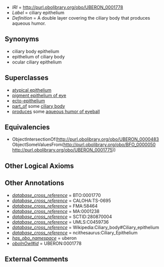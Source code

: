  * *IRI* = http://purl.obolibrary.org/obo/UBERON_0001778
 * *Label* = ciliary epithelium
 * *Definition* = A double layer covering the ciliary body that produces aqueous humor.

## Synonyms

 * ciliary body epithelium
 * epithelium of ciliary body
 * ocular ciliary epithelium

## Superclasses

 * [atypical epithelium](../../UBERON/88/UBERON_0000488.md)
 * [pigment epithelium of eye](../../UBERON/25/UBERON_0007625.md)
 * [ecto-epithelium](../../UBERON/71/UBERON_0010371.md)
 * [part_of](../../BFO/50/BFO_0000050.md) some [ciliary body](../../UBERON/75/UBERON_0001775.md)
 * [produces](../../RO/00/RO_0003000.md) some [aqueous humor of eyeball](../../UBERON/96/UBERON_0001796.md)

## Equivalencies

 * ObjectIntersectionOf(<http://purl.obolibrary.org/obo/UBERON_0000483> ObjectSomeValuesFrom(<http://purl.obolibrary.org/obo/BFO_0000050> <http://purl.obolibrary.org/obo/UBERON_0001775>))

## Other Logical Axioms


## Other Annotations

 * *[database_cross_reference](../../ef/oboInOwl#hasDbXref.md)* = BTO:0001770
 * *[database_cross_reference](../../ef/oboInOwl#hasDbXref.md)* = CALOHA:TS-0695
 * *[database_cross_reference](../../ef/oboInOwl#hasDbXref.md)* = FMA:58464
 * *[database_cross_reference](../../ef/oboInOwl#hasDbXref.md)* = MA:0001238
 * *[database_cross_reference](../../ef/oboInOwl#hasDbXref.md)* = SCTID:280870004
 * *[database_cross_reference](../../ef/oboInOwl#hasDbXref.md)* = UMLS:C0459736
 * *[database_cross_reference](../../ef/oboInOwl#hasDbXref.md)* = Wikipedia:Ciliary_body#Ciliary_epithelium
 * *[database_cross_reference](../../ef/oboInOwl#hasDbXref.md)* = ncithesaurus:Ciliary_Epithelium
 * *[has_obo_namespace](../../ce/oboInOwl#hasOBONamespace.md)* = uberon
 * *[oboInOwl#id](../../id/oboInOwl#id.md)* = UBERON:0001778

## External Comments

